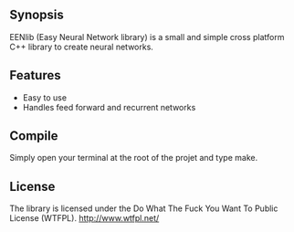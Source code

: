 ## Synopsis

EENlib (Easy Neural Network library) is a small and simple cross platform C++ library to create neural networks.

## Features

* Easy to use
* Handles feed forward and recurrent networks

## Compile

Simply open your terminal at the root of the projet and type make.

## License

The library is licensed under the Do What The Fuck You Want To Public License (WTFPL).
http://www.wtfpl.net/
